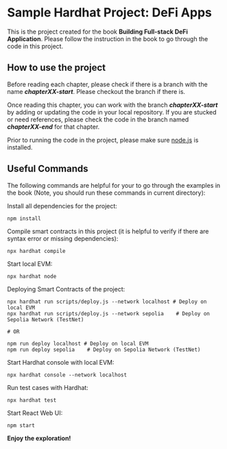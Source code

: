 # Sample Hardhat Project: DeFi Apps

This is the project created for the book **Building Full-stack DeFi Application**. Please follow the instruction in the book to go through the code in this project.

## How to use the project

Before reading each chapter, please check if there is a branch with the name ***chapterXX-start***. Please checkout the branch if there is.

Once reading this chapter, you can work with the branch ***chapterXX-start*** by adding or updating the code in your local repository. If you are stucked or need references, please check the code in the branch named ***chapterXX-end*** for that chapter.

Prior to running the code in the project, please make sure [node.js](https://nodejs.org/) is installed.

## Useful Commands

The following commands are helpful for your to go through the examples in the book (Note, you should run these commands in current directory):

Install all dependencies for the project:

```shell
npm install
```

Compile smart contracts in this project (it is helpful to verify if there are syntax error or missing dependencies):

```shell
npx hardhat compile
```

Start local EVM:

```shell
npx hardhat node
```

Deploying Smart Contracts of the project:

```shell
npx hardhat run scripts/deploy.js --network localhost # Deploy on local EVM
npx hardhat run scripts/deploy.js --network sepolia    # Deploy on Sepolia Network (TestNet)

# OR

npm run deploy localhost # Deploy on local EVM
npm run deploy sepolia    # Deploy on Sepolia Network (TestNet)
```

Start Hardhat console with local EVM:

```shell
npx hardhat console --network localhost
```
Run test cases with Hardhat:

```shell
npx hardhat test
```

Start React Web UI:

```shell
npm start
```

**Enjoy the exploration!**
